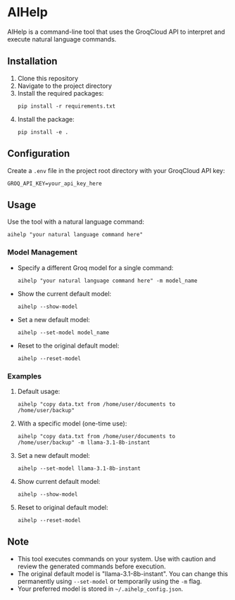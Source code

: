 # AIHelp

AIHelp is a command-line tool that uses the GroqCloud API to interpret and execute natural language commands.

## Installation

1. Clone this repository
2. Navigate to the project directory
3. Install the required packages:
   ```
   pip install -r requirements.txt
   ```
4. Install the package:
   ```
   pip install -e .
   ```

## Configuration

Create a `.env` file in the project root directory with your GroqCloud API key:

```
GROQ_API_KEY=your_api_key_here
```

## Usage

Use the tool with a natural language command:

```
aihelp "your natural language command here"
```

### Model Management

- Specify a different Groq model for a single command:
  ```
  aihelp "your natural language command here" -m model_name
  ```

- Show the current default model:
  ```
  aihelp --show-model
  ```

- Set a new default model:
  ```
  aihelp --set-model model_name
  ```

- Reset to the original default model:
  ```
  aihelp --reset-model
  ```

### Examples

1. Default usage:
   ```
   aihelp "copy data.txt from /home/user/documents to /home/user/backup"
   ```

2. With a specific model (one-time use):
   ```
   aihelp "copy data.txt from /home/user/documents to /home/user/backup" -m llama-3.1-8b-instant
   ```

3. Set a new default model:
   ```
   aihelp --set-model llama-3.1-8b-instant
   ```

4. Show current default model:
   ```
   aihelp --show-model
   ```

5. Reset to original default model:
   ```
   aihelp --reset-model
   ```

## Note

- This tool executes commands on your system. Use with caution and review the generated commands before execution.
- The original default model is "llama-3.1-8b-instant". You can change this permanently using `--set-model` or temporarily using the `-m` flag.
- Your preferred model is stored in `~/.aihelp_config.json`.